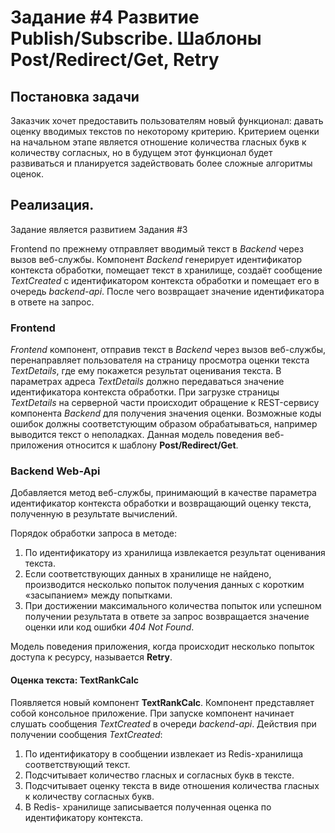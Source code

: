 # Задание #4 Развитие Publish/Subscribe. Шаблоны Post/Redirect/Get, Retry

## Постановка задачи

Заказчик хочет предоставить пользователям новый функционал: давать оценку вводимых текстов по некоторому критерию. 
Критерием оценки на начальном этапе является отношение количества гласных букв к количеству согласных, 
но в будущем этот функционал будет развиваться и планируется задействовать более сложные алгоритмы оценок.

## Реализация.

Задание является развитием Задания #3

Frontend по прежнему отправляет вводимый текст в *Backend* через вызов веб-службы. 
Компонент *Backend* генерирует идентификатор контекста обработки, помещает текст в хранилище, создаёт сообщение 
*TextCreated* с идентификатором контекста обработки и помещает его в очередь *backend-api*.
После чего возвращает значение идентификатора в ответе на запрос.

### Frontend

*Frontend* компонент, отправив текст в *Backend* через вызов веб-службы, перенаправляет пользователя на страницу 
просмотра оценки текста *TextDetails*, где ему покажется результат оценивания текста. 
В параметрах адреса *TextDetails* должно передаваться значение идентификатора контекста обработки.
При загрузке страницы *TextDetails* на серверной части происходит обращение к REST-сервису компонента *Backend* 
для получения значения оценки. Возможные коды ошибок должны соответстующим образом обрабатываться, например 
выводится текст о неполадках.
Данная модель поведения веб-приложения относится к шаблону **Post/Redirect/Get**.

### Backend Web-Api

Добавляется метод веб-службы, принимающий в качестве параметра идентификатор контекста обработки и возвращающий 
оценку текста, полученную в результате вычислений.

Порядок обработки запроса в методе:

1. По идентификатору из хранилища извлекается результат оценивания текста.
2. Если соответствующих данных в хранилище не найдено, производится несколько попыток получения данных 
с коротким «засыпанием» между попытками.
3. При достижении максимального количества попыток или успешном получении результата в ответе за запрос 
возвращается значение оценки или код ошибки *404 Not Found*.

Модель поведения приложения, когда происходит несколько попыток доступа к ресурсу, называется **Retry**.

#### Оценка текста: TextRankCalc
Появляется новый компонент **TextRankCalc**. Компонент представляет собой консольное приложение. 
При запуске компонент начинает слушать сообщения *TextCreated* в очереди *backend-api*.
Действия при получении сообщения *TextCreated*:
1.	По идентификатору в сообщении извлекает из Redis-хранилища соответствующий текст.
2.	Подсчитывает количество гласных и согласных букв в тексте.
3.	Подсчитывает оценку текста в виде отношения количества гласных к количеству согласных букв.
4.	В Redis- хранилище записывается полученная оценка по идентификатору контекста.